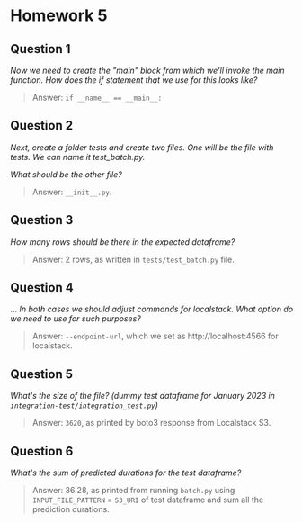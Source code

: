 # Homework 5

## Question 1
_Now we need to create the "main" block from which we'll invoke the main function. How does the if statement that we use for this looks like?_

> Answer: `if __name__ == __main__:`

## Question 2
*Next, create a folder tests and create two files. One will be the file with tests. We can name it test_batch.py.*

*What should be the other file?*
> Answer: `__init__.py`.

## Question 3
*How many rows should be there in the expected dataframe?*

> Answer: 2 rows, as written in `tests/test_batch.py` file.

## Question 4
...
*In both cases we should adjust commands for localstack. What option do we need to use for such purposes?*

> Answer: `--endpoint-url`, which we set as http://localhost:4566 for localstack.

## Question 5
*What's the size of the file? (dummy test dataframe for January 2023 in `integration-test/integration_test.py`)*

> Answer: `3620`, as printed by boto3 response from Localstack S3.


## Question 6
*What's the sum of predicted durations for the test dataframe?*

> Answer: 36.28, as printed from running `batch.py` using `INPUT_FILE_PATTERN` = `S3_URI` of test dataframe and sum all the prediction durations.
